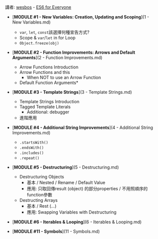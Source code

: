 講者: [wesbos](https://github.com/wesbos) - [ES6 for Everyone](https://es6.io/)

* [__MODULE #1 - New Variables: Creation, Updating and Scoping__](1 - New Variables.md)
    - `var`, `let`, `const`該選擇何種宣告方式?
    - Scope & `var`/`let` in for Loop
    - `Object.freeze(obj)`

* [__MODULE #2 - Function Improvements: Arrows and Default Arguments__](2 - Function Improvements.md)
    - Arrow Functions Introduction
    - Arrow Functions and this
        - When NOT to use an Arrow Function
    - Default Function Arguments* 

* [__MODULE #3 - Template Strings__](3 - Template Strings.md)
    - Template Strings Introduction
    - Tagged Template Literals
        - Additional: debugger
    - 進階應用

* [__MODULE #4 - Additional String Improvements__](4 - Additional String Improvements.md)
    - `.startsWith()`
    - `.endsWith()`
    - `.includes()`
    - `.repeat()`

* [__MODULE #5 - Destructuring__](5 - Destructuring.md)
    - Destructuring Objects
        - 基本 / Nested / Rename / Default Value
        - 應用: 只取回傳result (object) 的部分properties / 不用照順序的function參數
    - Destructing Arrays
        - 基本 / Rest (...)
        - 應用: Swapping Variables with Destructuring

* [__MODULE #6 - Iterables & Looping__](6 - Iterables & Looping.md)

* [__MODULE #11 - Symbols__](11 - Symbols.md)
